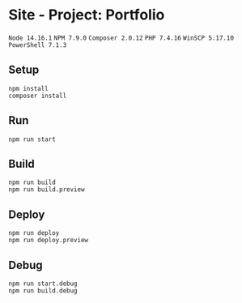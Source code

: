 # Site - Project: Portfolio

`Node 14.16.1` `NPM 7.9.0` `Composer 2.0.12` `PHP 7.4.16` `WinSCP 5.17.10` `PowerShell 7.1.3`

## Setup
```
npm install
composer install
```

## Run
```
npm run start
```

## Build
```
npm run build
npm run build.preview
```

## Deploy
```
npm run deploy
npm run deploy.preview
```

## Debug
```
npm run start.debug
npm run build.debug
```
